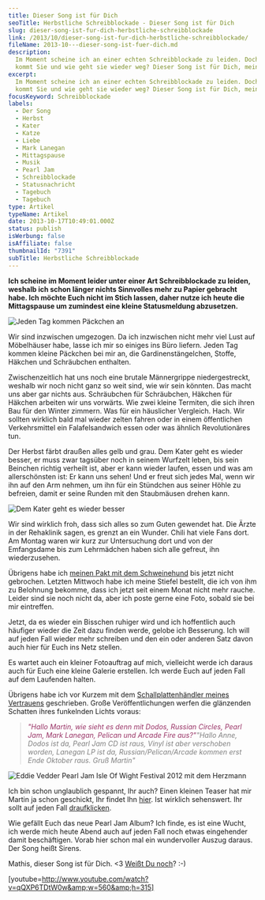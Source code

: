 ```yaml
---
title: Dieser Song ist für Dich
seoTitle: Herbstliche Schreibblockade - Dieser Song ist für Dich
slug: dieser-song-ist-fur-dich-herbstliche-schreibblockade
link: /2013/10/dieser-song-ist-fur-dich-herbstliche-schreibblockade/
fileName: 2013-10---dieser-song-ist-fuer-dich.md
description:
  Im Moment scheine ich an einer echten Schreibblockade zu leiden. Doch woher
  kommt Sie und wie geht sie wieder weg? Dieser Song ist für Dich, mein Herz.
excerpt:
  Im Moment scheine ich an einer echten Schreibblockade zu leiden. Doch woher
  kommt Sie und wie geht sie wieder weg? Dieser Song ist für Dich, mein Herz.
focusKeyword: Schreibblockade
labels:
  - Der Song
  - Herbst
  - Kater
  - Katze
  - Liebe
  - Mark Lanegan
  - Mittagspause
  - Musik
  - Pearl Jam
  - Schreibblockade
  - Statusnachricht
  - Tagebuch
  - Tagebuch
type: Artikel
typeName: Artikel
date: 2013-10-17T10:49:01.000Z
status: publish
isWerbung: false
isAffiliate: false
thumbnailId: "7391"
subTitle: Herbstliche Schreibblockade
---
```


<strong>Ich scheine im Moment leider unter einer Art Schreibblockade zu leiden,
weshalb ich schon länger nichts Sinnvolles mehr zu Papier gebracht habe. Ich
möchte Euch nicht im Stich lassen, daher nutze ich heute die Mittagspause um
zumindest eine kleine Statusmeldung abzusetzen.</strong>

![Jeden Tag kommen Päckchen an](http://cardamonchai.files.wordpress.com/2013/10/foto.jpg?w=300 "Jeden Tag kommen Päckchen an")

Wir sind inzwischen umgezogen. Da ich inzwischen nicht mehr viel Lust auf
Möbelhäuser habe, lasse ich mir so einiges ins Büro liefern. Jeden Tag kommen
kleine Päckchen bei mir an, die Gardinenstängelchen, Stoffe, Häkchen und
Schräubchen enthalten.

Zwischenzeitlich hat uns noch eine brutale Männergrippe niedergestreckt, weshalb
wir noch nicht ganz so weit sind, wie wir sein könnten. Das macht uns aber gar
nichts aus. Schräubchen für Schräubchen, Häkchen für Häkchen arbeiten wir uns
vorwärts. Wie zwei kleine Termiten, die sich ihren Bau für den Winter zimmern.
Was für ein häuslicher Vergleich. Hach. Wir sollten wirklich bald mal wieder
zelten fahren oder in einem öffentlichen Verkehrsmittel ein Falafelsandwich
essen oder was ähnlich Revolutionäres tun.

Der Herbst färbt draußen alles gelb und grau. Dem Kater geht es wieder besser,
er muss zwar tagsüber noch in seinem Wurfzelt leben, bis sein Beinchen richtig
verheilt ist, aber er kann wieder laufen, essen und was am allerschönsten ist:
Er kann uns sehen! Und er freut sich jedes Mal, wenn wir ihn auf den Arm nehmen,
um ihn für ein Stündchen aus seiner Höhle zu befreien, damit er seine Runden mit
den Staubmäusen drehen kann.

![Dem Kater geht es wieder besser](http://cardamonchai.files.wordpress.com/2013/10/9817_643714558984010_654150013_n.jpg?w=300 "Dem Kater geht es wieder besser")

Wir sind wirklich froh, dass sich alles so zum Guten gewendet hat. Die Ärzte in
der Rehaklinik sagen, es grenzt an ein Wunder. Chili hat viele Fans dort. Am
Montag waren wir kurz zur Untersuchung dort und von der Emfangsdame bis zum
Lehrmädchen haben sich alle gefreut, ihn wiederzusehen.

Übrigens habe ich
<a title="Mein Pakt mit dem Schweinehund" href="//2013/09/09/mein-pakt-mit-dem-schweinehund/">meinen
Pakt mit dem Schweinehund</a> bis jetzt nicht gebrochen. Letzten Mittwoch habe
ich meine Stiefel bestellt, die ich von ihm zu Belohnung bekomme, dass ich jetzt
seit einem Monat nicht mehr rauche. Leider sind sie noch nicht da, aber ich
poste gerne eine Foto, sobald sie bei mir eintreffen.

Jetzt, da es wieder ein Bisschen ruhiger wird und ich hoffentlich auch häufiger
wieder die Zeit dazu finden werde, gelobe ich Besserung. Ich will auf jeden Fall
wieder mehr schreiben und den ein oder anderen Satz davon auch hier für Euch ins
Netz stellen.

Es wartet auch ein kleiner Fotoauftrag auf mich, vielleicht werde ich daraus
auch für Euch eine kleine Galerie erstellen. Ich werde Euch auf jeden Fall auf
dem Laufenden halten.

Übrigens habe ich vor Kurzem mit dem
<a title="Marleen " href="http://marleenrecords.wordpress.com/" target="_blank" rel="noopener">Schallplattenhändler
meines Vertrauens</a> geschrieben. Große Veröffentlichungen werfen die
glänzenden Schatten ihres funkelnden Lichts voraus:

<blockquote><span style="color: #993366;"><em>"Hallo Martin, wie sieht es denn mit Dodos, Russian Circles, Pearl Jam, Mark Lanegan, Pelican und Arcade Fire aus?"</em></span><span style="color: #808080;"><em>"Hallo Anne, Dodos ist da, Pearl Jam CD ist raus, Vinyl ist aber verschoben worden, Lanegan LP ist da, Russian/Pelican/Arcade kommen erst Ende Oktober raus. Gruß Martin"</em></span></blockquote>

![Eddie Vedder Pearl Jam Isle Of Wight Festival 2012 mit dem Herzmann](http://cardamonchai.files.wordpress.com/2013/10/p1000534.jpg?w=300 "Eddie Vedder Pearl Jam Isle Of Wight Festival 2012 mit dem Herzmann")

Ich bin schon unglaublich gespannt, Ihr auch? Einen kleinen Teaser hat mir
Martin ja schon geschickt, Ihr findet Ihn
<a title="Arcade Fire Teaser" href="http://www.nme.com/news/arcade-fire/73181#2" target="_blank" rel="noopener">hier</a>.
Ist wirklich sehenswert. Ihr sollt auf jeden Fall
<a title="Arcade Fire Teaser" href="http://www.nme.com/news/arcade-fire/73181#2" target="_blank" rel="noopener">draufklicken</a>.

Wie gefällt Euch das neue Pearl Jam Album? Ich finde, es ist eine Wucht, ich
werde mich heute Abend auch auf jeden Fall noch etwas eingehender damit
beschäftigen. Vorab hier schon mal ein wundervoller Auszug daraus. Der Song
heißt Sirens.

Mathis, dieser Song ist für Dich. &lt;3
<a title="Isle Of Wight Festival 2012" href="//2012/07/29/isle-of-wight-festival-2012/">Weißt
Du noch</a>? :-)

[youtube=http://www.youtube.com/watch?v=qQXP6TDtW0w&amp;w=560&amp;h=315]
